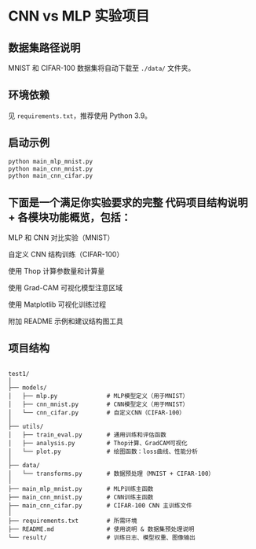 # CNN vs MLP 实验项目

## 数据集路径说明
MNIST 和 CIFAR-100 数据集将自动下载至 `./data/` 文件夹。

## 环境依赖
见 `requirements.txt`，推荐使用 Python 3.9。

## 启动示例
```bash
python main_mlp_mnist.py
python main_cnn_mnist.py
python main_cnn_cifar.py
```

## 下面是一个满足你实验要求的完整 代码项目结构说明 + 各模块功能概览，包括：

MLP 和 CNN 对比实验（MNIST）

自定义 CNN 结构训练（CIFAR-100）

使用 Thop 计算参数量和计算量

使用 Grad-CAM 可视化模型注意区域

使用 Matplotlib 可视化训练过程

附加 README 示例和建议结构图工具

## 项目结构
<pre><code class="language-bash">
test1/
│
├── models/
│   ├── mlp.py              # MLP模型定义（用于MNIST）
│   ├── cnn_mnist.py        # CNN模型定义（用于MNIST）
│   └── cnn_cifar.py        # 自定义CNN（CIFAR-100）
│
├── utils/
│   ├── train_eval.py       # 通用训练和评估函数
│   ├── analysis.py         # Thop计算、GradCAM可视化
│   └── plot.py             # 绘图函数：loss曲线、性能分析
│
├── data/
│   └── transforms.py       # 数据预处理（MNIST + CIFAR-100）
│
├── main_mlp_mnist.py       # MLP训练主函数
├── main_cnn_mnist.py       # CNN训练主函数
├── main_cnn_cifar.py       # CIFAR-100 CNN 主训练文件
│
├── requirements.txt        # 所需环境
├── README.md               # 使用说明 & 数据集预处理说明
└── result/                 # 训练日志、模型权重、图像输出
</code></pre>